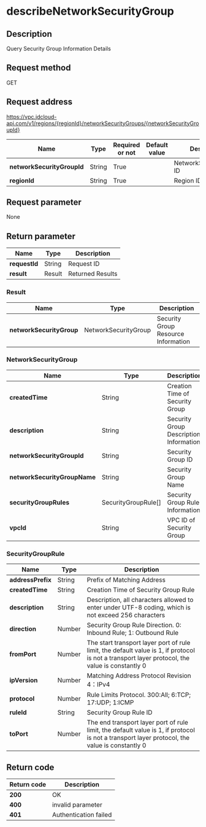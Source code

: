 # describeNetworkSecurityGroup


## Description
Query Security Group Information Details

## Request method
GET

## Request address
https://vpc.jdcloud-api.com/v1/regions/{regionId}/networkSecurityGroups/{networkSecurityGroupId}

|Name|Type|Required or not|Default value|Description|
|---|---|---|---|---|
|**networkSecurityGroupId**|String|True||NetworkSecurityGroup ID|
|**regionId**|String|True||Region ID|

## Request parameter
None


## Return parameter
|Name|Type|Description|
|---|---|---|
|**requestId**|String|Request ID|
|**result**|Result|Returned Results|


### Result
|Name|Type|Description|
|---|---|---|
|**networkSecurityGroup**|NetworkSecurityGroup|Security Group Resource Information|
### NetworkSecurityGroup
|Name|Type|Description|
|---|---|---|
|**createdTime**|String|Creation Time of Security Group|
|**description**|String|Security Group Description Information|
|**networkSecurityGroupId**|String|Security Group ID|
|**networkSecurityGroupName**|String|Security Group Name|
|**securityGroupRules**|SecurityGroupRule[]|Security Group Rule Information|
|**vpcId**|String|VPC ID of Security Group|
### SecurityGroupRule
|Name|Type|Description|
|---|---|---|
|**addressPrefix**|String|Prefix of Matching Address|
|**createdTime**|String|Creation Time of Security Group Rule|
|**description**|String|Description, all characters allowed to enter under UTF-8 coding, which is not exceed 256 characters|
|**direction**|Number|Security Group Rule Direction. 0: Inbound Rule; 1: Outbound Rule|
|**fromPort**|Number|The start transport layer port of rule limit, the default value is 1, if protocol is not a transport layer protocol, the value is constantly 0|
|**ipVersion**|Number|Matching Address Protocol Revision 4：IPv4|
|**protocol**|Number|Rule Limits Protocol. 300:All; 6:TCP; 17:UDP; 1:ICMP|
|**ruleId**|String|Security Group Rule ID|
|**toPort**|Number|The end transport layer port of rule limit, the default value is 1, if protocol is not a transport layer protocol, the value is constantly 0|

## Return code
|Return code|Description|
|---|---|
|**200**|OK|
|**400**|invalid parameter|
|**401**|Authentication failed|
